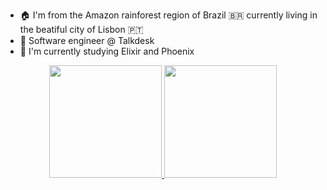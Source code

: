 
- 🏠 I'm from the Amazon rainforest region of Brazil 🇧🇷 currently living in the beatiful city of Lisbon 🇵🇹
- 💼 Software engineer @ Talkdesk
- 📝 I'm currently studying Elixir and Phoenix

<div align="center">
  <a href="https://github.com/cruzmatheus">
  <img height="180em" src="https://github-readme-stats.vercel.app/api?username=cruzmatheus&show_icons=true&theme=dracula&include_all_commits=true&count_private=true"/>
  <img height="180em" src="https://github-readme-stats.vercel.app/api/top-langs/?username=cruzmatheus&layout=compact&langs_count=7&theme=dracula"/>
</div>


